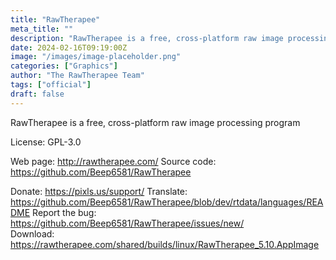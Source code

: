 ```yaml
---
title: "RawTherapee"
meta_title: ""
description: "RawTherapee is a free, cross-platform raw image processing program"
date: 2024-02-16T09:19:00Z
image: "/images/image-placeholder.png"
categories: ["Graphics"]
author: "The RawTherapee Team"
tags: ["official"]
draft: false
---
```


RawTherapee is a free, cross-platform raw image processing program

License: GPL-3.0

Web page: http://rawtherapee.com/
Source code: https://github.com/Beep6581/RawTherapee

Donate: https://pixls.us/support/
Translate: https://github.com/Beep6581/RawTherapee/blob/dev/rtdata/languages/README
Report the bug: https://github.com/Beep6581/RawTherapee/issues/new/  
Download: https://rawtherapee.com/shared/builds/linux/RawTherapee_5.10.AppImage
